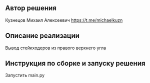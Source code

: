 ## Автор решения
Кузнецов Михаил Алексеевич
https://t.me/michaelkuzn

## Описание реализации
Вывод стейкходеров из правого верхнего угла 

## Инструкция по сборке и запуску решения
Запустить main.py
